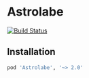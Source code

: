 # Astrolabe

[![Build Status](https://travis-ci.org/netcosports/Astrolabe.svg?branch=master)](https://travis-ci.org/netcosports/Astrolabe)

## Installation

```ruby
pod 'Astrolabe', '~> 2.0'
```
